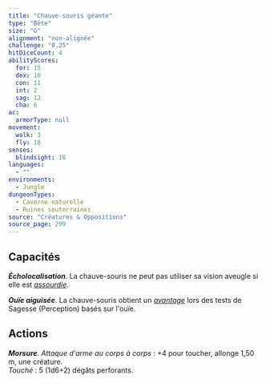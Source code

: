 ```yaml
---
title: "Chauve-souris géante"
type: "Bête"
size: "G"
alignment: "non-alignée"
challenge: "0.25"
hitDiceCount: 4
abilityScores:
  for: 15
  dex: 16
  con: 11
  int: 2
  sag: 12
  cha: 6
ac: 
  armorType: null
movement: 
  walk: 3
  fly: 18
senses: 
  blindsight: 18
languages: 
  - ""
environments:
  - Jungle
dungeonTypes:
  - Caverne naturelle
  - Ruines souterraines
source: "Créatures & Oppositions"
source_page: 299
---
```

## Capacités
_**Écholocalisation**_. La chauve-souris ne peut pas utiliser sa vision aveugle si elle est [_assourdie_](/gerer-la-sante-du-personnage#assourdi).

_**Ouïe aiguisée**_. La chauve-souris obtient un [_avantage_](/utiliser-les-caracteristiques/#avantage-et-desavantage) lors des tests de Sagesse (Perception) basés sur l'ouïe.

## Actions
_**Morsure**_. _Attaque d'arme au corps à corps_ : +4 pour toucher, allonge 1,50 m, une créature.  
_Touché_ : 5 (1d6+2) dégâts perforants.
